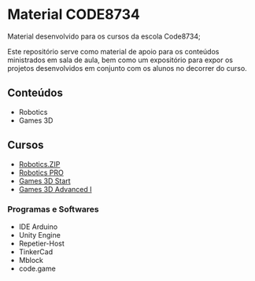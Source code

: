 # Material CODE8734

Material desenvolvido para os cursos da escola Code8734;

Este repositório serve como material de apoio para os conteúdos ministrados em sala de aula, bem como um expositório para expor os projetos desenvolvidos em conjunto com os alunos no decorrer do curso.


## Conteúdos
- Robotics
- Games 3D
## Cursos

- [Robotics.ZIP](https://github.com/Davi-Perdigao/Class_Material-CODE8734/tree/main/Robotics/Robotics%20.ZIP)
- [Robotics PRO](https://github.com/Davi-Perdigao/Class_Material-CODE8734/tree/main/Robotics/Robotics%20Pro)
- [Games 3D Start](https://github.com/Davi-Perdigao/Class_Material-CODE8734/tree/main/Games%203D/3D%20Start)
- [Games 3D Advanced I](https://github.com/Davi-Perdigao/Class_Material-CODE8734/tree/main/Games%203D/Advanced%20I)


### Programas e Softwares
- IDE Arduino
- Unity Engine
- Repetier-Host
- TinkerCad
- Mblock
- code.game
